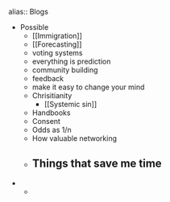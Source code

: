 alias:: Blogs

- Possible
	- [[Immigration]]
	- [[Forecasting]]
	- voting systems
	- everything is prediction
	- community building
	- feedback
	- make it easy to change your mind
	- Chrisitianity
		- [[Systemic sin]]
	- Handbooks
	- Consent
	- Odds as 1/n
	- How valuable networking
	- Things that save me time
		-
-
	-
